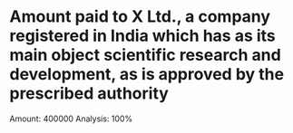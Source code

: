 # Amount paid to X Ltd., a company registered in India which has as its main object scientific research and development, as is approved by the prescribed authority

Amount: 400000
Analysis: 100%